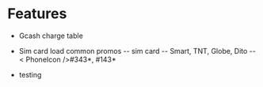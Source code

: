 # Features

- Gcash charge table

- Sim card load common promos
-- sim card
-- Smart, TNT, Globe, Dito
-- < PhoneIcon />#343*, #143* 

- testing